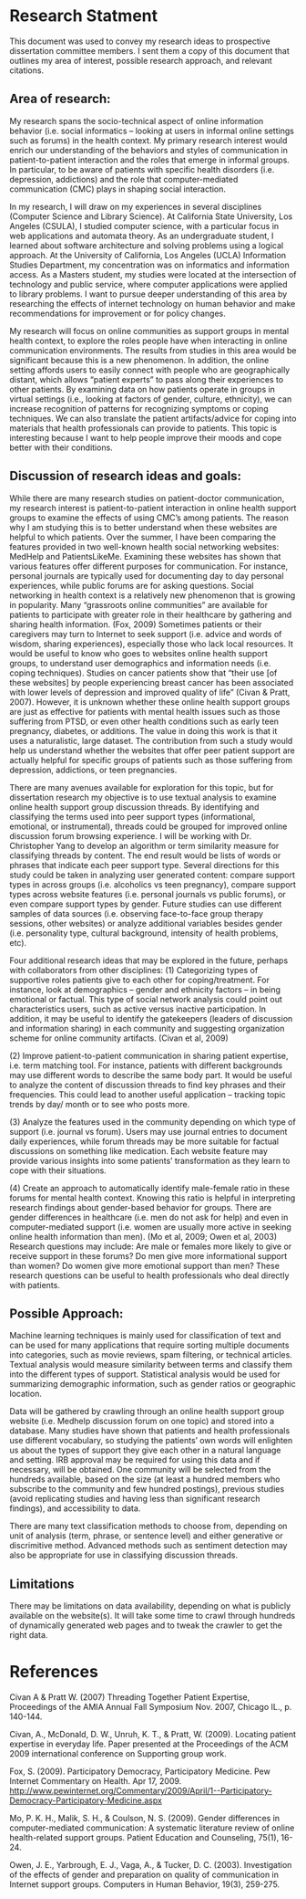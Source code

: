 # Research Statment

This document was used to convey my research ideas to prospective dissertation committee members. I sent them a copy of this document that outlines my area of interest, possible research approach, and relevant citations.

## Area of research:

My research spans the socio-technical aspect of online information behavior (i.e. social informatics – looking at users in informal online settings such as forums) in the health context. My primary research interest would enrich our understanding of the behaviors and styles of communication in patient-to-patient interaction and the roles that emerge in informal groups. In particular, to be aware of patients with specific health disorders (i.e. depression, addictions) and the role that computer-mediated communication (CMC) plays in shaping social interaction. 

In my research, I will draw on my experiences in several disciplines (Computer Science and Library Science).  At California State University, Los Angeles (CSULA), I studied computer science, with a particular focus in web applications and automata theory. As an undergraduate student, I learned about software architecture and solving problems using a logical approach. At the University of California, Los Angeles (UCLA) Information Studies Department, my concentration was on informatics and information access. As a Masters student, my studies were located at the intersection of technology and public service, where computer applications were applied to library problems. I want to pursue deeper understanding of this area by researching the effects of internet technology on human behavior and make recommendations for improvement or for policy changes. 

My research will focus on online communities as support groups in mental health context, to explore the roles people have when interacting in online communication environments. The results from studies in this area would be significant because this is a new phenomenon.  In addition, the online setting affords users to easily connect with people who are geographically distant, which allows “patient experts” to pass along their experiences to other patients. By examining data on how patients operate in groups in virtual settings (i.e., looking at factors of gender, culture, ethnicity), we can increase recognition of patterns for recognizing symptoms or coping techniques. We can also translate the patient artifacts/advice for coping into materials that health professionals can provide to patients. This topic is interesting because I want to help people improve their moods and cope better with their conditions.

## Discussion of research ideas and goals:

While there are many research studies on patient-doctor communication, my research interest is patient-to-patient interaction in online health support groups to examine the effects of using CMC’s among patients. The reason why I am studying this is to better understand when these websites are helpful to which patients. Over the summer, I have been comparing the features provided in two well-known health social networking websites: MedHelp and PatientsLikeMe.  Examining these websites has shown that various features offer different purposes for communication. For instance, personal journals are typically used for documenting day to day personal experiences, while public forums are for asking questions. Social networking in health context is a relatively new phenomenon that is growing in popularity. Many “grassroots online communities” are available for patients to participate with greater role in their healthcare by gathering and sharing health information. (Fox, 2009) Sometimes patients or their caregivers may turn to Internet to seek support (i.e. advice and words of wisdom, sharing experiences), especially those who lack local resources. It would be useful to know who goes to websites online health support groups, to understand user demographics and information needs (i.e. coping techniques). Studies on cancer patients show that “their use [of these websites] by people experiencing breast cancer has been associated with lower levels of depression and improved quality of life” (Civan & Pratt, 2007).  However, it is unknown whether these online health support groups are just as effective for patients with mental health issues such as those suffering from PTSD, or even other health conditions such as early teen pregnancy, diabetes, or additions. The value in doing this work is that it uses a naturalistic, large dataset. The contribution from such a study would help us understand whether the websites that offer peer patient support are actually helpful for specific groups of patients such as those suffering from depression, addictions, or teen pregnancies. 

There are many avenues available for exploration for this topic, but for dissertation research my objective is to use textual analysis to examine online health support group discussion threads. By identifying and classifying the terms used into peer support types (informational, emotional, or instrumental), threads could be grouped for improved online discussion forum browsing experience. I will be working with Dr. Christopher Yang to develop an algorithm or term similarity measure for classifying threads by content. The end result would be lists of words or phrases that indicate each peer support type. Several directions for this study could be taken in analyzing user generated content: compare support types in across groups (i.e. alcoholics vs teen pregnancy), compare support types across website features (i.e. personal journals vs public forums), or even compare support types by gender. Future studies can use different samples of data sources (i.e. observing face-to-face group therapy sessions, other websites) or analyze additional variables besides gender (i.e. personality type, cultural background, intensity of health problems, etc).

Four additional research ideas that may be explored in the future, perhaps with collaborators from other disciplines:
 (1) Categorizing types of supportive roles patients give to each other for coping/treatment.  For instance, look at demographics – gender and ethnicity factors – in being emotional or factual. This type of social network analysis could point out characteristics users, such as active versus inactive participation. In addition, it may be useful to identify the gatekeepers (leaders of discussion and information sharing) in each community and suggesting organization scheme for online community artifacts. (Civan et al, 2009) 

(2) Improve patient-to-patient communication in sharing patient expertise, i.e. term matching tool. For instance, patients with different backgrounds may use different words to describe the same body part. It would be useful to analyze the content of discussion threads to find key phrases and their frequencies. This could lead to another useful application – tracking topic trends by day/ month or to see who posts more. 

(3) Analyze the features used in the community depending on which type of support (i.e. journal vs forum). Users may use journal entries to document daily experiences, while forum threads may be more suitable for factual discussions on something like medication. Each website feature may provide various insights into some patients’ transformation as they learn to cope with their situations. 
 
(4) Create an approach to automatically identify male-female ratio in these forums for mental health context.  Knowing this ratio is helpful in interpreting research findings about gender-based behavior for groups. There are gender differences in healthcare (i.e. men do not ask for help) and even in computer-mediated support (i.e. women are usually more active in seeking online health information than men). (Mo et al, 2009; Owen et al, 2003) Research questions may include: Are male or females more likely to give or receive support in these forums? Do men give more informational support than women? Do women give more emotional support than men? These research questions can be useful to health professionals who deal directly with patients.

## Possible Approach:

Machine learning techniques is mainly used for classification of text and can be used for many applications that require sorting multiple documents into categories, such as movie reviews, spam filtering, or technical articles. Textual analysis would measure similarity between terms and classify them into the different types of support.  Statistical analysis would be used for summarizing demographic information, such as gender ratios or geographic location. 

Data will be gathered by crawling through an online health support group website (i.e. Medhelp discussion forum on one topic) and stored into a database. Many studies have shown that patients and health professionals use different vocabulary, so studying the patients’ own words will enlighten us about the types of support they give each other in a natural language and setting. IRB approval may be required for using this data and if necessary, will be obtained. One community will be selected from the hundreds available, based on the size (at least a hundred members who subscribe to the community and few hundred postings), previous studies (avoid replicating studies and having less than significant research findings), and accessibility to data. 

There are many text classification methods to choose from, depending on unit of analysis (term, phrase, or sentence level) and either generative or discrimitive method.  Advanced methods such as sentiment detection may also be appropriate for use in classifying discussion threads.

## Limitations
There may be limitations on data availability, depending on what is publicly available on the website(s). It will take some time to crawl through hundreds of dynamically generated web pages and to tweak the crawler to get the right data. 

# References

Civan A & Pratt W. (2007) Threading Together Patient Expertise, Proceedings of the AMIA Annual Fall Symposium Nov. 2007, Chicago IL., p. 140-144.

Civan, A., McDonald, D. W., Unruh, K. T., & Pratt, W. (2009). Locating patient expertise in everyday life. Paper presented at the Proceedings of the ACM 2009 international conference on Supporting group work.

Fox, S. (2009). Participatory Democracy, Participatory Medicine. Pew Internet Commentary on Health. Apr 17, 2009. http://www.pewinternet.org/Commentary/2009/April/1--Participatory-Democracy-Participatory-Medicine.aspx

Mo, P. K. H., Malik, S. H., & Coulson, N. S. (2009). Gender differences in computer-mediated communication: A systematic literature review of online health-related support groups. Patient Education and Counseling, 75(1), 16-24.

Owen, J. E., Yarbrough, E. J., Vaga, A., & Tucker, D. C. (2003). Investigation of the effects of gender and preparation on quality of communication in Internet support groups. Computers in Human Behavior, 19(3), 259-275.

